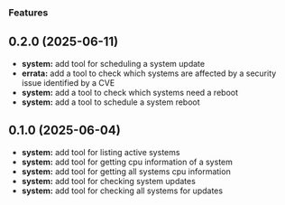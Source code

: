 ### Features
## 0.2.0 (2025-06-11)
* **system:** add tool for scheduling a system update
* **errata:** add a tool to check which systems are affected by a security issue identified by a CVE
* **system:** add a tool to check which systems need a reboot
* **system:** add a tool to schedule a system reboot

## 0.1.0 (2025-06-04)
* **system:** add tool for listing active systems
* **system:** add tool for getting cpu information of a system
* **system:** add tool for getting all systems cpu information
* **system:** add tool for checking system updates
* **system:** add tool for checking all systems for updates
